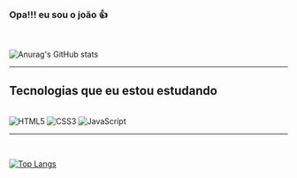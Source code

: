 ### Opa!!! eu sou o joão 👍 
<br>

![Anurag's GitHub stats](https://github-readme-stats.vercel.app/api?username=joao1912&show_icons=true&theme=dark)

---
## Tecnologias que eu estou estudando

<div style="display: inline_block"><br/>
    <img alt="HTML5 " src="https://img.shields.io/badge/HTML5-E34F26?style=for-the-badge&logo=html5&logoColor=white">
    <img alt="CSS3" src="https://img.shields.io/badge/CSS3-1572B6?style=for-the-badge&logo=css3&logoColor=white">
    <img alt="JavaScript" src="https://img.shields.io/badge/JavaScript-F7DF1E?style=for-the-badge&logo=javascript&logoColor=black">
</div>

---

<br>

[![Top Langs](https://github-readme-stats.vercel.app/api/top-langs/?username=joao1912&langs_count=8)](https://github.com/joao1912/github-readme-stats)
